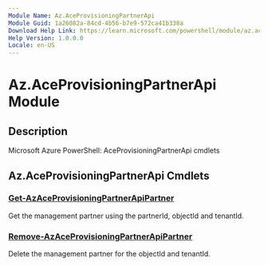 ```yaml
---
Module Name: Az.AceProvisioningPartnerApi
Module Guid: 1a26082a-84cd-4b56-b7e9-572ca41b338a
Download Help Link: https://learn.microsoft.com/powershell/module/az.aceprovisioningpartnerapi
Help Version: 1.0.0.0
Locale: en-US
---
```


# Az.AceProvisioningPartnerApi Module
## Description
Microsoft Azure PowerShell: AceProvisioningPartnerApi cmdlets

## Az.AceProvisioningPartnerApi Cmdlets
### [Get-AzAceProvisioningPartnerApiPartner](Get-AzAceProvisioningPartnerApiPartner.md)
Get the management partner using the partnerId, objectId and tenantId.

### [Remove-AzAceProvisioningPartnerApiPartner](Remove-AzAceProvisioningPartnerApiPartner.md)
Delete the management partner for the objectId and tenantId.

